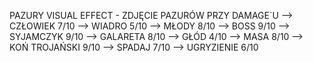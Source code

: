 PAZURY VISUAL EFFECT - ZDJĘCIE PAZURÓW PRZY DAMAGE`U
--> CZŁOWIEK        7/10
--> WIADRO          5/10
--> MŁODY           8/10
--> BOSS            9/10
--> SYJAMCZYK       9/10
--> GALARETA        8/10
--> GŁÓD            4/10
--> MASA            8/10
--> KOŃ TROJAŃSKI   9/10
--> SPADAJ          7/10
--> UGRYZIENIE      6/10